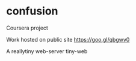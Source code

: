 # confusion
Coursera project

Work hosted on public site
https://goo.gl/qbgwv0

A reallytiny web-server
tiny-web
